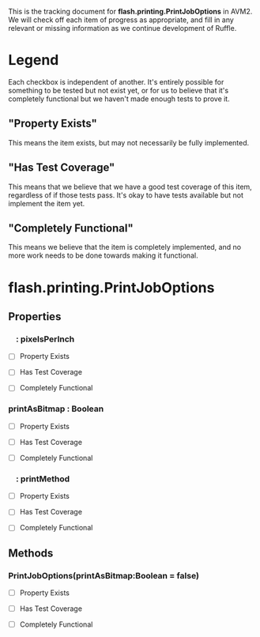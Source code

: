 This is the tracking document for **flash.printing.PrintJobOptions** in AVM2. We will check off each item of progress as appropriate, and fill in any relevant or missing information as we continue development of Ruffle.
# Legend

Each checkbox is independent of another. It's entirely possible for something to be tested but not exist yet, or for us to believe that it's completely functional but we haven't made enough tests to prove it.
## "Property Exists"

This means the item exists, but may not necessarily be fully implemented.
## "Has Test Coverage"

This means that we believe that we have a good test coverage of this item, regardless of if those tests pass. It's okay to have tests available but not implement the item yet.
## "Completely Functional"

This means we believe that the item is completely implemented, and no more work needs to be done towards making it functional.
# flash.printing.PrintJobOptions
## Properties
###     : pixelsPerInch

* [ ] Property Exists

* [ ] Has Test Coverage

* [ ] Completely Functional


### printAsBitmap : Boolean

* [ ] Property Exists

* [ ] Has Test Coverage

* [ ] Completely Functional


###     : printMethod

* [ ] Property Exists

* [ ] Has Test Coverage

* [ ] Completely Functional


## Methods
### PrintJobOptions(printAsBitmap:Boolean = false)

* [ ] Property Exists

* [ ] Has Test Coverage

* [ ] Completely Functional